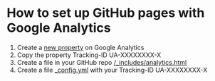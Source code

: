 # How to set up GitHub pages with Google Analytics

1. Create a [new property](https://support.google.com/analytics/answer/1042508?hl=en) on Google Analytics
2. Copy the property Tracking-ID UA-XXXXXXXX-X
3. Create a file in your GitHub repo [/_includes/analytics.html](/_includes/analytics.html)
4. Create a file [_config.yml](_config.yml) with your Tracking-ID UA-XXXXXXXX-X
